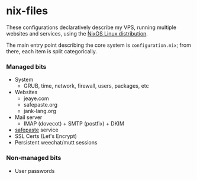 nix-files
===

These configurations declaratively describe my VPS, running multiple websites
and services, using the [NixOS Linux distribution](http://nixos.org).

The main entry point describing the core system is `configuration.nix`; from
there, each item is split categorically.

### Managed bits
* System
  * GRUB, time, network, firewall, users, packages, etc
* Websites
  * jeaye.com
  * safepaste.org
  * jank-lang.org
* Mail server
  * IMAP (dovecot) + SMTP (postfix) + DKIM
* [safepaste](https://github.com/jeaye/safepaste) service
* SSL Certs (Let's Encrypt)
* Persistent weechat/mutt sessions

### Non-managed bits
* User passwords
